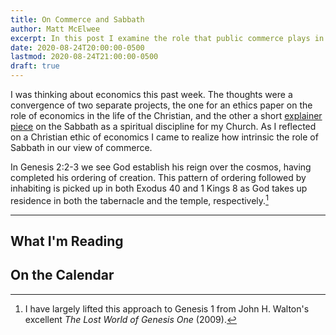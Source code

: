 ```yaml
---
title: On Commerce and Sabbath
author: Matt McElwee
excerpt: In this post I examine the role that public commerce plays in the people of God.
date: 2020-08-24T20:00:00-0500
lastmod: 2020-08-24T21:00:00-0500
draft: true
---
```


I was thinking about economics this past week. The thoughts were a convergence of two separate projects, the one for an ethics paper on the role of economics in the life of the Christian, and the other a short [explainer piece](https://flatlandchurch.com/series/homes-of-influence#week-1) on the Sabbath as a spiritual discipline for my Church. As I reflected on a Christian ethic of economics I came to realize how intrinsic the role of Sabbath in our view of commerce.

In Genesis 2:2-3 we see God establish his reign over the cosmos, having completed his ordering of creation. This pattern of ordering followed by inhabiting is picked up in both Exodus 40 and 1 Kings 8 as God takes up residence in both the tabernacle and the temple, respectively.[^1]

 

[^1]: I have largely lifted this approach to Genesis 1 from John H. Walton's excellent _The Lost World of Genesis One_ (2009). 

---

## What I'm Reading

## On the Calendar

